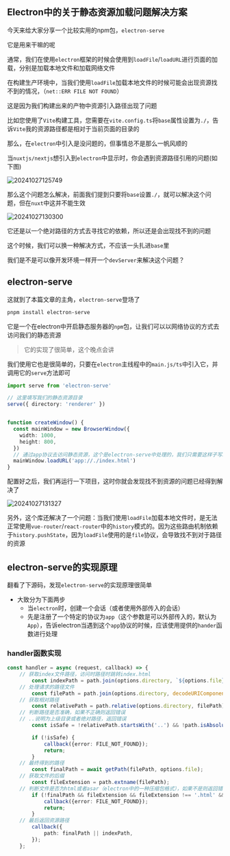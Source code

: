 ## Electron中的关于静态资源加载问题解决方案

今天来给大家分享一个比较实用的npm包，`electron-serve`

它是用来干嘛的呢

通常，我们在使用`electron`框架的时候会使用到`loadFile`/`loadURL`进行页面的加载，分别是加载本地文件和加载网络文件

在构建生产环境中，当我们使用`loadFile`加载本地文件的时候可能会出现资源找不到的情况，（`net::ERR FILE NOT FOUND`）

这是因为我们构建出来的产物中资源引入路径出现了问题

比如您使用了`Vite`构建工具，您需要在`vite.config.ts`将`base`属性设置为`./`，告诉`Vite`我的资源路径都是相对于当前页面的目录的

那么，在`electron`中引入是没问题的，但事情总不是那么一帆风顺的

当`nuxtjs/nextjs`想引入到`electron`中显示时，你会遇到资源路径引用的问题(如下图)

![20241027125749](https://raw.githubusercontent.com/QC2168/note-img/main/20241027125749.png)

那么这个问题怎么解决，前面我们提到只要将`base`设置`./`，就可以解决这个问题，但在`nuxt`中这并不能生效

![20241027130300](https://raw.githubusercontent.com/QC2168/note-img/main/20241027130300.png)

它还是以一个绝对路径的方式去寻找它的依赖，所以还是会出现找不到的问题

这个时候，我们可以换一种解决方式，不应该一头扎进`base`里

我们是不是可以像开发环境一样开一个`devServer`来解决这个问题？

## electron-serve

这就到了本篇文章的主角，`electron-serve`登场了

```bash
pnpm install electron-serve
```

它是一个在electron中开启静态服务器的`npm`包，让我们可以以网络协议的方式去访问我们的静态资源

> 它的实现了很简单，这个晚点会讲

我们使用它也是很简单的，只要在`electron`主线程中的`main.js/ts`中引入它，并调用它的`serve`方法即可

```typescript
import serve from 'electron-serve'

// 这里填写我们的静态资源目录
serve({ directory: 'renderer' })


function createWindow() {
  const mainWindow = new BrowserWindow({
    width: 1000,
    height: 800,
  })
  // 通过app协议去访问静态资源，这个是electron-serve中处理的，我们只需要这样子写就可以了
  mainWindow.loadURL('app://./index.html')
}
```

配置好之后，我们再运行一下项目，这时你就会发现找不到资源的问题已经得到解决了

![20241027131327](https://raw.githubusercontent.com/QC2168/note-img/main/20241027131327.png)


另外，这个库还解决了一个问题：当我们使用`loadFile`加载本地文件时，是无法正常使用`vue-router`/`react-router`中的`history`模式的。因为这些路由机制依赖于`history.pushState`，因为`loadFile`使用的是`file`协议，会导致找不到对于路径的资源

## electron-serve的实现原理

翻看了下源码，发现`electron-serve`的实现原理很简单

- 大致分为下面两步
  - 当`electron`时，创建一个会话（或者使用外部传入的会话）
  - 先是注册了一个特定的协议为`app`（这个参数是可以外部传入的，默认为`App`），告诉electron当遇到这个`app`协议的时候，应该使用提供的`hander`函数进行处理

### handler函数实现

```typescript
const handler = async (request, callback) => {
    // 获取index文件路径，访问时路径时跳转index.html
		const indexPath = path.join(options.directory, `${options.file}.html`);
    // 处理请求的路径文件
		const filePath = path.join(options.directory, decodeURIComponent(new URL(request.url).pathname));
    // 获取相对路径
		const relativePath = path.relative(options.directory, filePath);
    // 判断路径是否准确，如果不正确则返回错误
    // ..说明为上级目录或者绝对路径，返回错误
		const isSafe = !relativePath.startsWith('..') && !path.isAbsolute(relativePath);

		if (!isSafe) {
			callback({error: FILE_NOT_FOUND});
			return;
		}
    // 最终得到的路径
		const finalPath = await getPath(filePath, options.file);
    // 获取文件的后缀
		const fileExtension = path.extname(filePath);
    // 判断文件是否为html或者asar（electron中的一种压缩包格式），如果不是则返回错误
		if (!finalPath && fileExtension && fileExtension !== '.html' && fileExtension !== '.asar') {
			callback({error: FILE_NOT_FOUND});
			return;
		}
    // 最后返回资源路径
		callback({
			path: finalPath || indexPath,
		});
	};
```

